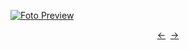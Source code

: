 [![Foto Preview](preview/n766.avif)](https://20essentials.github.io/project-000-766)

<div align="center" style="display: flex; justify-content: center;">
  <a  href="https://github.com/20essentials/project-000-765" target="_blank">&#8592;</a>
  &nbsp;&nbsp;
  <a  href="https://github.com/20essentials/project-000-767" target="_blank">&#8594;</a>
</div>
